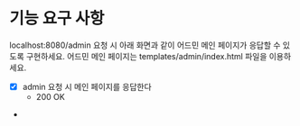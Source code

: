 # 기능 요구 사항
localhost:8080/admin 요청 시 아래 화면과 같이 어드민 메인 페이지가 응답할 수 있도록 구현하세요.
어드민 메인 페이지는 templates/admin/index.html 파일을 이용하세요.
- [x] admin 요청 시 메인 페이지를 응답한다
  - 200 OK
- 
